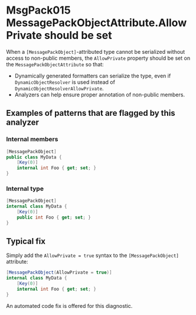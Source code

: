 # MsgPack015 MessagePackObjectAttribute.AllowPrivate should be set

When a `[MessagePackObject]`-attributed type cannot be serialized without access to non-public members, the `AllowPrivate` property should be set on the `MessagePackObjectAttribute` so that:

- Dynamically generated formatters can serialize the type, even if `DynamicObjectResolver` is used instead of `DynamicObjectResolverAllowPrivate`.
- Analyzers can help ensure proper annotation of non-public members.

## Examples of patterns that are flagged by this analyzer

### Internal members

```cs
[MessagePackObject]
public class MyData {
    [Key(0)]
    internal int Foo { get; set; }
}
```

### Internal type

```cs
[MessagePackObject]
internal class MyData {
    [Key(0)]
    public int Foo { get; set; }
}
```

## Typical fix

Simply add the `AllowPrivate = true` syntax to the `[MessagePackObject]` attribute:

```cs
[MessagePackObject(AllowPrivate = true)]
internal class MyData {
    [Key(0)]
    internal int Foo { get; set; }
}
```

An automated code fix is offered for this diagnostic.
